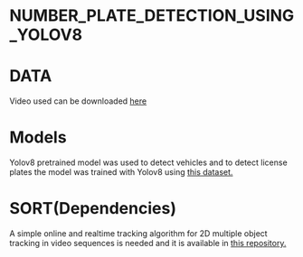 # NUMBER_PLATE_DETECTION_USING_YOLOV8
# DATA
Video used can be downloaded [here](https://drive.google.com/file/d/11YLP6CubZBnSDUg3Ff0Wx5hvp6xoOHs_/view?usp=drive_link)
# Models
Yolov8 pretrained model was used to detect vehicles and to detect license plates the model was trained with Yolov8 using [this dataset.](https://universe.roboflow.com/roboflow-universe-projects/license-plate-recognition-rxg4e/dataset/4)
# SORT(Dependencies)
A simple online and realtime tracking algorithm for 2D multiple object tracking in video sequences is needed and it is available in [this repository.](https://github.com/abewley/sort)
